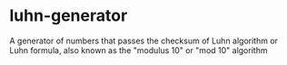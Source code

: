 # luhn-generator
A generator of numbers that passes the checksum of Luhn algorithm or Luhn formula, also known as the "modulus 10" or "mod 10" algorithm
